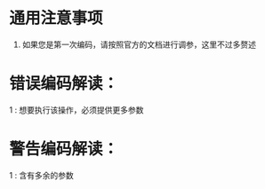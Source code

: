 # 通用注意事项

1. 如果您是第一次编码，请按照官方的文档进行调参，这里不过多赘述

# 错误编码解读：

1 : 想要执行该操作，必须提供更多参数

# 警告编码解读：

1 : 含有多余的参数
